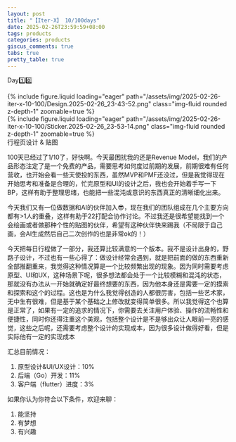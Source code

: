 ```yaml
---
layout: post
title: "【Iter-X】 10/100days"
date: 2025-02-26T23:59:59+08:00
tags: products
categories: products
giscus_comments: true
tabs: true
pretty_table: true
---
```


Day1️⃣0️⃣

<div class="row mt-3">
    <div class="col-sm mt-0 mb-0">
        {% include figure.liquid loading="eager" path="/assets/img/2025-02-26-iter-x-10-100/Design.2025-02-26_23-43-52.png" class="img-fluid rounded z-depth-1" zoomable=true %}
    </div>
    <div class="col-sm mt-0 mb-0">
        {% include figure.liquid loading="eager" path="/assets/img/2025-02-26-iter-x-10-100/Sticker.2025-02-26_23-53-14.png" class="img-fluid rounded z-depth-1" zoomable=true %}
    </div>
</div>
<div class="caption mt-0">
    行程页设计 & 贴图
</div>

100天已经过了1/10了，好快啊。今天最困扰我的还是Revenue Model，我们的产品形态注定了是一个免费的产品，需要思考如何度过前期的发展，前期很难有任何营收，也开始会看一些天使投的东西，虽然MVP和PMF还没过，但是我觉得现在开始思考和准备是合理的，忙完原型和UI的设计之后，我也会开始着手写一下BP，这样有助于整理思绪，也能把一些混沌或意识的东西真正的清晰细化出来。

今天我们又有一位做数据和AI的伙伴加入😎，现在我们的团队组成在几个主要方向都有>1人的重叠，这样有助于22打配合协作讨论。不过我还是很希望能找到一个会绘画或者做那种个性的贴图的伙伴，希望有这种伙伴快来踢我（不局限于自己画，会AI生成然后自己二次创作的也是非常ok的！）

今天把每日行程做了一部分，我还算比较满意的一个版本。我不是设计出身的，野路子设计，不过也有一些心得了：做设计经常会遇到，就是把前面的做的东西重新全部推翻重来，我觉得这种情况算是一个比较频繁出现的现象。因为同时需要考虑原型、UI和UX，这种场景下呢，很多想法都会处于一个比较模糊和混沌的状态，那就没有办法从一开始就确定好最终想要的东西，因为他本身还是需要一定的摸索和探索和这个的过程。这也是为什么我觉得创造的人都很厉害，包括一些艺术家，无中生有很难，但是基于某个基础之上修改就变得简单很多。所以我觉得这个也算是正常了，如果有一定的追求的情况下，你需要去关注用户体验、操作的流畅性和便捷性，同时你还得注重这个美观，包括整个设计是不是够出众让人眼前一亮的感觉，这些之后呢，还需要考虑整个设计的实现成本，因为很多设计做得好看，但是实际他有一定的实现成本

汇总目前情况：

1. 原型设计&UI/UX设计：10%
2. 后端（Go）开发：11%
3. 客户端（flutter）进度：3%

如果你认为你符合以下条件，欢迎来聊：

1. 能坚持
2. 有梦想
3. 有兴趣
